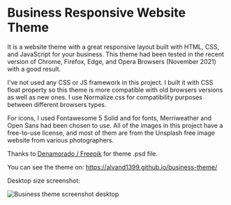 # Business Responsive Website Theme

It is a website theme with a great responsive layout built with HTML, CSS, and JavaScript for your business. This theme had been tested in the recent version of Chrome, Firefox, Edge, and Opera Browsers (November 2021) with a good result.

I've not used any CSS or JS framework in this project. I built it with CSS float property so this theme is more compatible with old browsers versions as well as new ones. I use Normalize.css for compatibility purposes between different browsers types.

For icons, I used Fontawesome 5 Solid and for fonts, Merriweather and Open Sans had been chosen to use. All of the images in this project have a free-to-use license, and most of them are from the Unsplash free image website from various photographers.

Thanks to <a href="https://www.freepik.com/denamorado" target="_blank">Denamorado / Freepik</a> for theme .psd file.

You can see the theme on:
https://alvand1399.github.io/business-theme/

Desktop size screenshot:

<img src="https://alvand.dev/wp-content/uploads/2021/11/business-theme-desktop-screenshot-1.jpg" alt="Business theme screenshot desktop">
